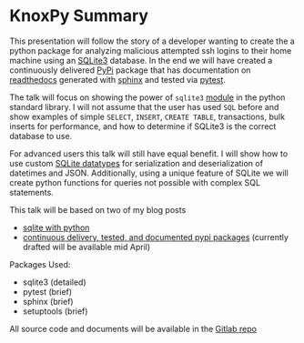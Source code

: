 # KnoxPy Summary

This presentation will follow the story of a developer wanting to
create the a python package for analyzing malicious attempted ssh
logins to their home machine using an
[SQLite3](https://sqlite.org/index.html) database. In the end we will
have created a continuously delivered [PyPi](https://pypi.org/)
package that has documentation on
[readthedocs](https://readthedocs.org/) generated with
[sphinx](http://www.sphinx-doc.org/en/stable/) and tested via
[pytest](https://docs.pytest.org/en/latest/).

The talk will focus on showing the power of `sqlite3`
[module](https://docs.python.org/3/library/sqlite3.html) in the python
standard library. I will not assume that the user has used `SQL`
before and show examples of simple `SELECT`, `INSERT`, `CREATE TABLE`,
transactions, bulk inserts for performance, and how to determine if
SQLite3 is the correct database to use.

For advanced users this talk will still have equal benefit. I will
show how to use custom [SQLite
datatypes](https://www.sqlite.org/datatype3.html) for serialization
and deserialization of datetimes and JSON. Additionally, using a
unique feature of SQLite we will create python functions for queries
not possible with complex SQL statements.

This talk will be based on two of my blog posts

-   [sqlite with python](https://chrisostrouchov.com/post/python_sqlite/)
-   [continuous delivery, tested, and documented pypi packages](https://chrisostrouchov.com/post/cd_tested_doc_pypi_package/)
    (currently drafted will be available mid April)

Packages Used:

-   sqlite3 (detailed)
-   pytest (brief)
-   sphinx (brief)
-   setuptools (brief)

All source code and documents will be available in the [Gitlab
repo](https://gitlab.com/costrouc/knoxpy-sqlite-pypi-readthedocs)
